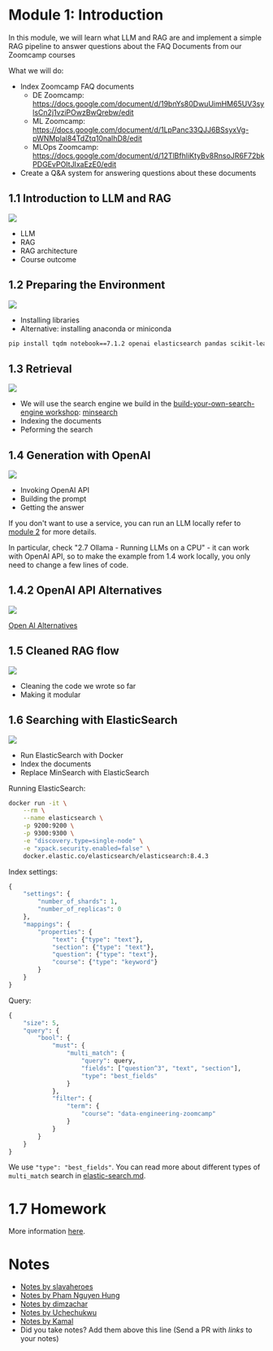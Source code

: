 # Module 1: Introduction
 
In this module, we will learn what LLM and RAG are and
implement a simple RAG pipeline to answer questions about 
the FAQ Documents from our Zoomcamp courses

What we will do: 

* Index Zoomcamp FAQ documents
    * DE Zoomcamp: https://docs.google.com/document/d/19bnYs80DwuUimHM65UV3sylsCn2j1vziPOwzBwQrebw/edit
    * ML Zoomcamp: https://docs.google.com/document/d/1LpPanc33QJJ6BSsyxVg-pWNMplal84TdZtq10naIhD8/edit
    * MLOps Zoomcamp: https://docs.google.com/document/d/12TlBfhIiKtyBv8RnsoJR6F72bkPDGEvPOItJIxaEzE0/edit
* Create a Q&A system for answering questions about these documents 

## 1.1 Introduction to LLM and RAG

<a href="https://www.youtube.com/watch?v=Q75JgLEXMsM&list=PL3MmuxUbc_hIB4fSqLy_0AfTjVLpgjV3R">
  <img src="https://markdown-videos-api.jorgenkh.no/youtube/Q75JgLEXMsM">
</a>

* LLM
* RAG
* RAG architecture
* Course outcome


## 1.2 Preparing the Environment

<a href="https://www.youtube.com/watch?v=ozCpmkbJNJE&list=PL3MmuxUbc_hIB4fSqLy_0AfTjVLpgjV3R">
  <img src="https://markdown-videos-api.jorgenkh.no/youtube/ozCpmkbJNJE">
</a>

* Installing libraries
* Alternative: installing anaconda or miniconda

```bash
pip install tqdm notebook==7.1.2 openai elasticsearch pandas scikit-learn ipywidgets
```

## 1.3 Retrieval

<a href="https://www.youtube.com/watch?v=olvem333Bqo&list=PL3MmuxUbc_hIB4fSqLy_0AfTjVLpgjV3R">
  <img src="https://markdown-videos-api.jorgenkh.no/youtube/olvem333Bqo">
</a>

* We will use the search engine we build in the [build-your-own-search-engine workshop](https://github.com/alexeygrigorev/build-your-own-search-engine): [minsearch](https://github.com/alexeygrigorev/minsearch)
* Indexing the documents
* Peforming the search


## 1.4 Generation with OpenAI

<a href="https://www.youtube.com/watch?v=qz316T3U49Q&list=PL3MmuxUbc_hIB4fSqLy_0AfTjVLpgjV3R">
  <img src="https://markdown-videos-api.jorgenkh.no/youtube/qz316T3U49Q">
</a>

* Invoking OpenAI API
* Building the prompt
* Getting the answer


If you don't want to use a service, you can run an LLM locally
refer to [module 2](../02-open-source/) for more details.

In particular, check "2.7 Ollama - Running LLMs on a CPU" - 
it can work with OpenAI API, so to make the example from 1.4 
work locally, you only need to change a few lines of code.


## 1.4.2 OpenAI API Alternatives

<a href="https://www.youtube.com/watch?v=HObjFso2UJE&list=PL3MmuxUbc_hIB4fSqLy_0AfTjVLpgjV3R">
  <img src="https://markdown-videos-api.jorgenkh.no/youtube/HObjFso2UJE">
</a>

[Open AI Alternatives](open-ai-alternatives.md)


## 1.5 Cleaned RAG flow

<a href="https://www.youtube.com/watch?v=vkTiVwwch6A&list=PL3MmuxUbc_hIB4fSqLy_0AfTjVLpgjV3R">
  <img src="https://markdown-videos-api.jorgenkh.no/youtube/vkTiVwwch6A">
</a>

* Cleaning the code we wrote so far
* Making it modular

## 1.6 Searching with ElasticSearch

<a href="https://www.youtube.com/watch?v=1lgbR5wMvsI&list=PL3MmuxUbc_hIB4fSqLy_0AfTjVLpgjV3R">
  <img src="https://markdown-videos-api.jorgenkh.no/youtube/1lgbR5wMvsI">
</a>

* Run ElasticSearch with Docker
* Index the documents
* Replace MinSearch with ElasticSearch

Running ElasticSearch:

```bash
docker run -it \
    --rm \
    --name elasticsearch \
    -p 9200:9200 \
    -p 9300:9300 \
    -e "discovery.type=single-node" \
    -e "xpack.security.enabled=false" \
    docker.elastic.co/elasticsearch/elasticsearch:8.4.3
```

Index settings:

```python
{
    "settings": {
        "number_of_shards": 1,
        "number_of_replicas": 0
    },
    "mappings": {
        "properties": {
            "text": {"type": "text"},
            "section": {"type": "text"},
            "question": {"type": "text"},
            "course": {"type": "keyword"} 
        }
    }
}
```

Query:

```python
{
    "size": 5,
    "query": {
        "bool": {
            "must": {
                "multi_match": {
                    "query": query,
                    "fields": ["question^3", "text", "section"],
                    "type": "best_fields"
                }
            },
            "filter": {
                "term": {
                    "course": "data-engineering-zoomcamp"
                }
            }
        }
    }
}
```

We use `"type": "best_fields"`. You can read more about 
different types of `multi_match` search in [elastic-search.md](elastic-search.md).

# 1.7 Homework
More information [here](../cohorts/2024/01-intro/homework.md).

# Notes

* [Notes by slavaheroes](https://github.com/slavaheroes/llm-zoomcamp/blob/homeworks/01-intro/notes.md)
* [Notes by Pham Nguyen Hung](https://hung.bearblog.dev/llm-zoomcamp-1-rag/)
* [Notes by dimzachar](https://github.com/dimzachar/llm_zoomcamp/tree/master/notes)
* [Notes by Uchechukwu](https://medium.com/@njokuuchechi/an-intro-to-large-language-models-llms-0c51c09abe10)
* [Notes by Kamal](https://github.com/mk-hassan/llm-zoomcamp/blob/main/Module-1%3A%20Introduction%20to%20LLMs%20and%20RAG/README.md)
* Did you take notes? Add them above this line (Send a PR with *links* to your notes)
